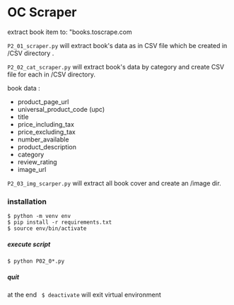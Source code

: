 # OC Scraper
extract book item to: "books.toscrape.com

`P2_01_scraper.py` will extract book's data as in CSV file 
which be created in /CSV directory .

`P2_02_cat_scraper.py` will extract book's data by category and create CSV file for each in /CSV directory.

book data :
* product_page_url 
* universal_product_code (upc)
* title
* price_including_tax 
* price_excluding_tax
* number_available
* product_description
* category
* review_rating
* image_url

`P2_03_img_scarper.py` will extract all book cover and create an /image dir.

### installation
```
$ python -m venv env
$ pip install -r requirements.txt
$ source env/bin/activate
```

##### execute script 
```
$ python P02_0*.py 
```
##### quit
at the end ``` $ deactivate``` 
will exit virtual environment
